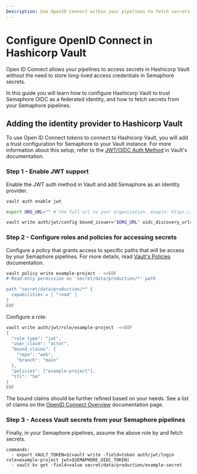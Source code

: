 ```yaml
---
Description: Use OpenID Connect within your pipelines to fetch secrets from Hashicorp Vault.
---
```


# Configure OpenID Connect in Hashicorp Vault

Open ID Connect allows your pipelines to access secrets in Hashicorp Vault without the need
to store long-lived access credentials in Semaphore secrets.

In this guide you will learn how to configure Hashicorp Vault to trust Semaphore OIDC as a
federated identity, and how to fetch secrets from your Semaphore pipelines.

## Adding the identity provider to Hashicorp Vault

To use Open ID Connect tokens to connect to Hashicorp Vault, you will add a trust configuration
for Semaphore to your Vault instance. For more information about this setup, refer to the
[JWT/OIDC Auth Method][vault-docs] in Vault's documentation.

### Step 1 - Enable JWT support

Enable the JWT auth method in Vault and add Semaphore as an identity provider.

``` bash
vault auth enable jwt
```

``` bash
export ORG_URL="" # the full url to your organization, exaple: https://acme.semaphoreci.com

vault write auth/jwt/config bound_issuer="$ORG_URL" oidc_discovery_url="$ORG_URL"
```

### Step 2 - Configure roles and policies for accessing secrets

Configure a policy that grants access to specific paths that will be access by your Semaphore
pipelines. For more details, read [Vault's Policies][vault-policy-docs] documentation.

``` bash
vault policy write example-project - <<EOF
# Read-only permission on 'secret/data/production/*' path

path "secret/data/production/*" {
  capabilities = [ "read" ]
}
EOF
```

Configure a role:

``` bash
vault write auth/jwt/role/example-project -<<EOF
{
  "role_type": "jwt",
  "user_claim": "actor",
  "bound_claims": {
    "repo": "web",
    "branch": "main"
  },
  "policies": ["example-project"],
  "ttl": "5m"
}
EOF
```

The bound claims should be further refined based on your needs. See a list of claims on
the [OpenID Connect Overview][oidc-overview] documentation page.

### Step 3 - Access Vault secrets from your Semaphore pipelines

Finally, in your Semaphore pipelines, assume the above role by and fetch secrets.

``` yaml:
commands:
  - export VAULT_TOKEN=$(vault write -field=token auth/jwt/login role=example-project jwt=$SEMAPHORE_OIDC_TOKEN)
  - vault kv get -field=value secret/data/production/example-secret
```

[vault-docs]: https://developer.hashicorp.com/vault/docs/auth/jwt
[vault-policy-docs]: https://developer.hashicorp.com/vault/docs/concepts/policies
[oidc-overview]: ./security/open-id-connect.html
